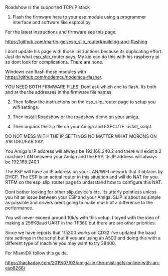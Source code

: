 Roadshow is the supported TCP/IP stack

1. Flash the firmware here to your esp module using a programmer interface and software like esptool.py

For the latest instructions and firmware see this page.

https://github.com/martin-ger/esp_slip_router#building-and-flashing

I dont update his page with those instructions because its duplicating effort. Just do what esp_slip_router says. My kid can do this with his raspberry pi so dont look for complications. There are none.

Windows can flash these modules with https://github.com/nodemcu/nodemcu-flasher. 

YOU NEED BOTH FIRMWARE FILES. Dont ask which one to flash. Its both and at the the addresses in the firmware file names. 

2. Then follow the instructions on the esp_slip_router page to setup you wifi settings.

3. Then install Roadshow or the roadshow demo on your amiga. 

4. Then unpack the zip file on your Amiga and EXECUTE install_script.

DO NOT MESS WITH THE IP SETTINGS NO MATTER WHAT MORONS ON A1K.ORG/EAB SAY. 

You Amiga's IP address will always be 192.168.240.2 and there will exist a 2 machine LAN between your Amiga and the ESP. Its IP address will always be 192.168.240.1

The ESP will have an IP address on your LAN/WIFI network that it obtains by DHCP. The ESP is an actual router in this situation and will do NAT for you. RTFM on the esp_slip_router page to understand how to configure this NAT. 

Dont bother looking for other slip.device's etc. Its utterly pointless unless you hit an issue between your ESP and your Amiga. SLIP is about as simple as possible and drivers arent going to make much of a difference to the performance. 

You will never exceed around 10k/s with this setup. I toyed with the idea of making a 256KBaud UART in the TF360 but there are are other priorities. 

Since we have reports that 115200 works on CD32 i've updated the baud rate settings in the script but if you are using an A500 and doing this with a different type of machine you may want to try 38400. 

For MiamiDX follow this guide. 

https://hackaday.com/2019/07/03/amiga-in-the-mist-gets-online-with-an-esp8266/


